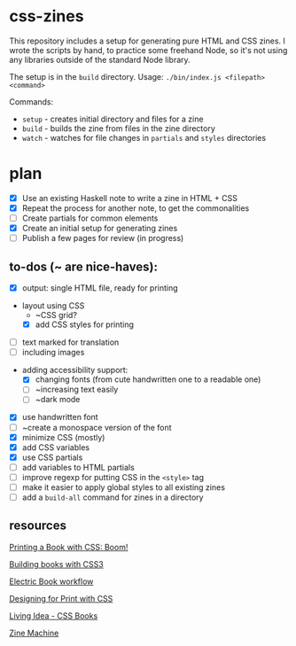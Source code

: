# css-zines

This repository includes a setup for generating pure HTML and CSS zines.
I wrote the scripts by hand, to practice some freehand Node, so it's not using
any libraries outside of the standard Node library.

The setup is in the `build` directory.
Usage: `./bin/index.js <filepath> <command>`

Commands:
- `setup` - creates initial directory and files for a zine
- `build` - builds the zine from files in the zine directory
- `watch` - watches for file changes in `partials` and `styles` directories

# plan

- [x] Use an existing Haskell note to write a zine in HTML + CSS
- [x] Repeat the process for another note, to get the commonalities
- [ ] Create partials for common elements
- [x] Create an initial setup for generating zines
- [ ] Publish a few pages for review (in progress)

## to-dos (~ are nice-haves):
- [x] output: single HTML file, ready for printing
- layout using CSS
    - ~CSS grid?
    - [x] add CSS styles for printing
- [ ] text marked for translation
- [ ] including images
- adding accessibility support:
    - [x] changing fonts (from cute handwritten one to a readable one)
    - [ ] ~increasing text easily
    - [ ] ~dark mode
- [x] use handwritten font
- [ ] ~create a monospace version of the font
- [x] minimize CSS (mostly)
- [x] add CSS variables
- [x] use CSS partials
- [ ] add variables to HTML partials
- [ ] improve regexp for putting CSS in the `<style>` tag
- [ ] make it easier to apply global styles to all existing zines
- [ ] add a `build-all` command for zines in a directory

## resources

[Printing a Book with CSS: Boom!](https://alistapart.com/article/boom/)

[Building books with CSS3](https://alistapart.com/article/building-books-with-css3/)

[Electric Book workflow](https://electricbookworks.github.io/electric-book/)

[Designing for Print with CSS](https://www.smashingmagazine.com/2015/01/designing-for-print-with-css/)

[Living Idea - CSS Books](https://books.idea.whatwg.org/)

[Zine Machine](https://zine-machine.glitch.me/)